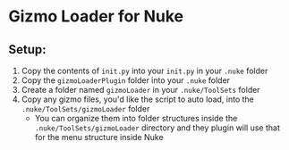 # Gizmo Loader for Nuke

## Setup:

1) Copy the contents of `init.py` into your `init.py` in your `.nuke` folder
2) Copy the `gizmoLoaderPlugin` folder into your `.nuke` folder
3) Create a folder named `gizmoLoader` in your `.nuke/ToolSets` folder
4) Copy any gizmo files, you'd like the script to auto load, into the `.nuke/ToolSets/gizmoLoader` folder
    - You can organize them into folder structures inside the `.nuke/ToolSets/gizmoLoader` directory and they plugin will use that for the menu structure inside Nuke